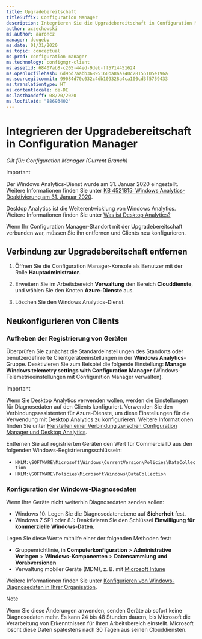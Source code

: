 ```yaml
---
title: Upgradebereitschaft
titleSuffix: Configuration Manager
description: Integrieren Sie die Upgradebereitschaft in Configuration Manager, um auf Daten zur Windows 10-Upgradekompatibilität zuzugreifen und Geräte für Updates und Wartungen auszuwählen.
author: aczechowski
ms.author: aaroncz
manager: dougeby
ms.date: 01/31/2020
ms.topic: conceptual
ms.prod: configuration-manager
ms.technology: configmgr-client
ms.assetid: 68407ab8-c205-44ed-9deb-ff5714451624
ms.openlocfilehash: 6d9bd7aabb36895160ba8aa740c28155105e196a
ms.sourcegitcommit: 99084d70c032c4db109328a4ca100cd3f5759433
ms.translationtype: HT
ms.contentlocale: de-DE
ms.lasthandoff: 08/20/2020
ms.locfileid: "88693402"
---
```

# <a name="integrate-upgrade-readiness-with-configuration-manager"></a>Integrieren der Upgradebereitschaft in Configuration Manager

*Gilt für: Configuration Manager (Current Branch)*

> [!Important]  
> Der Windows Analytics-Dienst wurde am 31. Januar 2020 eingestellt. Weitere Informationen finden Sie unter [KB 4521815: Windows Analytics-Deaktivierung am 31. Januar 2020](https://support.microsoft.com/help/4521815/windows-analytics-retirement).
>
> Desktop Analytics ist die Weiterentwicklung von Windows Analytics. Weitere Informationen finden Sie unter [Was ist Desktop Analytics?](../../../desktop-analytics/overview.md)

Wenn Ihr Configuration Manager-Standort mit der Upgradebereitschaft verbunden war, müssen Sie ihn entfernen und Clients neu konfigurieren.

## <a name="remove-upgrade-readiness-connection"></a><a name="bkmk_remove"></a> Verbindung zur Upgradebereitschaft entfernen

1. Öffnen Sie die Configuration Manager-Konsole als Benutzer mit der Rolle **Hauptadministrator**.

1. Erweitern Sie im Arbeitsbereich **Verwaltung** den Bereich **Clouddienste**, und wählen Sie den Knoten **Azure-Dienste** aus.

1. Löschen Sie den Windows Analytics-Dienst.

## <a name="reconfigure-clients"></a>Neukonfigurieren von Clients

### <a name="unenroll-devices"></a>Aufheben der Registrierung von Geräten

Überprüfen Sie zunächst die Standardeinstellungen des Standorts oder benutzerdefinierte Clientgeräteeinstellungen in der **Windows Analytics**-Gruppe. Deaktivieren Sie zum Beispiel die folgende Einstellung: **Manage Windows telemetry settings with Configuration Manager** (Windows-Telemetrieeinstellungen mit Configuration Manager verwalten).

> [!IMPORTANT]
> Wenn Sie Desktop Analytics verwenden wollen, werden die Einstellungen für Diagnosedaten auf den Clients konfiguriert. Verwenden Sie den Verbindungsassistenten für Azure-Dienste, um diese Einstellungen für die Verwendung mit Desktop Analytics zu konfigurieren. Weitere Informationen finden Sie unter [Herstellen einer Verbindung zwischen Configuration Manager und Desktop Analytics](../../../desktop-analytics/connect-configmgr.md).

Entfernen Sie auf registrierten Geräten den Wert für CommercialID aus den folgenden Windows-Registrierungsschlüsseln:

- `HKLM:\SOFTWARE\Microsoft\Windows\CurrentVersion\Policies\DataCollection`
- `HKLM:\SOFTWARE\Policies\Microsoft\Windows\DataCollection`

### <a name="windows-diagnostic-data-configuration"></a>Konfiguration der Windows-Diagnosedaten

Wenn Ihre Geräte nicht weiterhin Diagnosedaten senden sollen:

- Windows 10: Legen Sie die Diagnosedatenebene auf **Sicherheit** fest.
- Windows 7 SP1 oder 8.1: Deaktivieren Sie den Schlüssel **Einwilligung für kommerzielle Windows-Daten**.

Legen Sie diese Werte mithilfe einer der folgenden Methoden fest:

- Gruppenrichtlinie, in **Computerkonfiguration** > **Administrative Vorlagen** > **Windows-Komponenten** > **Datensammlung und Vorabversionen**
- Verwaltung mobiler Geräte (MDM), z. B. mit [Microsoft Intune](/intune/device-restrictions-windows-10#reporting-and-telemetry)

Weitere Informationen finden Sie unter [Konfigurieren von Windows-Diagnosedaten in Ihrer Organisation](/windows/privacy/configure-windows-diagnostic-data-in-your-organization).

> [!NOTE]  
> Wenn Sie diese Änderungen anwenden, senden Geräte ab sofort keine Diagnosedaten mehr. Es kann 24 bis 48 Stunden dauern, bis Microsoft die Verarbeitung von Erkenntnissen für Ihren Arbeitsbereich einstellt. Microsoft löscht diese Daten spätestens nach 30 Tagen aus seinen Clouddiensten.

<!--
Upgrade Readiness is a part of [Windows Analytics](/windows/deployment/upgrade/manage-windows-upgrades-with-upgrade-readiness). It allows you to assess and analyze the readiness of devices in your environment for an upgrade to Windows 10. Integrate Upgrade Readiness with Configuration Manager to access client upgrade compatibility data in the Configuration Manager console. Then use this data to create collections, and target devices for upgrade or remediation.



## Configure clients

Upgrade Readiness relies on Windows Analytics data. In order for Upgrade Readiness to receive sufficient data, configure the following prerequisites:

- Configure all clients with a *commercial ID key*  

- Configure Windows 10 clients for Windows Analytics to report at least basic level data  

- For clients running Windows 7 or 8.1:  

    - Install the updates as described in [Get started with Upgrade Readiness](/windows/deployment/upgrade/upgrade-readiness-get-started)  

    - Enable Windows Analytics client settings  

Configure these settings using Configuration Manager client settings. For more information, see [Use Windows Analytics](monitor-windows-analytics.md).

> [!NOTE]  
> Deploying the correct prerequisite updates and configuring client settings should be sufficient in most environments. If you encounter issues with Upgrade Readiness not receiving data from devices in your environment, then some of these issues may be addressed by using the [Upgrade Readiness deployment script](/windows/deployment/upgrade/upgrade-readiness-deployment-script). 



## Connect Configuration Manager to Upgrade Readiness

Use the [Azure services wizard](../../servers/deploy/configure/azure-services-wizard.md) to simplify the process of configuring Azure services you use with Configuration Manager. To connect Configuration Manager with Upgrade Readiness, create an Azure Active Directory (Azure AD) app registration of type *Web app / API* in the [Azure portal](https://portal.azure.com). For more information about how to create an app registration, see [Register your application with your Azure AD tenant](/azure/active-directory/active-directory-app-registration). 

In the Azure portal, give following permissions to your newly registered web app:
- *Reader* permissions to the resource group that contains the Log Analytics workspace with your Upgrade Readiness data
- *Contributor* permissions to the Log Analytics workspace that hosts your Upgrade Readiness data

The Azure services wizard uses this app registration to allow Configuration Manager to communicate securely with Azure AD and connect your infrastructure to your Upgrade Readiness data.

> [!IMPORTANT]  
> Grant permissions to the app itself, not to an Azure AD user identity. It's the registered app that accesses the data on behalf of your Configuration Manager infrastructure. To grant the permissions, search for the name of the app registration in the **Add users** area when assigning the permission. 
> 
> This process is the same as when providing Configuration Manager with permissions to Log Analytics. These steps must be completed before the app registration is imported into Configuration Manager with the *Azure services wizard*.
> 
> For more information, see [Connect Configuration Manager to Log Analytics](/azure/log-analytics/log-analytics-sccm).


### Use the Azure Wizard to create the connection

Follow the instructions in [Configure Azure services](../../servers/deploy/configure/azure-services-wizard.md) to create a connection to Upgrade Readiness by importing the web app registration you created above. 

If the web app import was successful and the correct permissions are assigned in the Azure portal, the *Configuration* page pre-populates the following values:   
-  Azure subscriptions  
-  Azure resource group  
-  Windows Analytics workspace  

More than one resource group or workspace is available in the following circumstances: 
- If the registered Azure AD web app has *Contributor* permissions on more than one resource group   
- If the selected resource group has more than one Log Analytics workspace  



## View and use Upgrade Readiness information in Configuration Manager

After you've integrated Upgrade Readiness with Configuration Manager, you can view the analysis of your clients' upgrade readiness.

1. In the Configuration Manager console, go to the **Monitoring** workspace, and select the **Upgrade Readiness** node.  

2. Review the data. For example:  
    - The upgrade readiness state  
    - The percent of Windows devices that are reporting data  

3. Filter the dashboard to view data for devices in specific collections.  

4. View the devices in a particular readiness state, and then create a dynamic collection for those devices. Then use that collection to upgrade those devices, or take action to remediate devices that are in a blocked state.  

> [!Note]  
> The site synchronizes data with Upgrade Readiness once a week. To manually trigger synchronization:
> 1. In the Configuration Manager console, go to the **Administration** workspace, expand **Cloud Services**, and select the **Azure Services** node.  
> 2. Select the Upgrade Readiness connection from the list.  
> 3. In the ribbon, select the option to synchronize.  



## Next steps

- [Upgrade Windows to the latest version](../../../osd/deploy-use/upgrade-windows-to-the-latest-version.md)  
- [Create a task sequence to upgrade an OS](../../../osd/deploy-use/create-a-task-sequence-to-upgrade-an-operating-system.md)  
- [Create phased deployments](../../../osd/deploy-use/create-phased-deployment-for-task-sequence.md)
